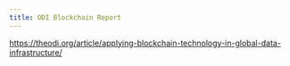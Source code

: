 ```yaml
---
title: ODI Blockchain Report
---
```

https://theodi.org/article/applying-blockchain-technology-in-global-data-infrastructure/
